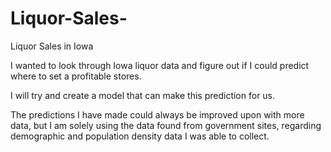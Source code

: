 # Liquor-Sales-
Liquor Sales in Iowa 

I wanted to look through Iowa liquor data and figure out if I could predict where to set a profitable stores. 

I will try and create a model that can make this prediction for us.

The predictions I have made could always be improved upon with more data, but I am solely using the data found from government sites, 
regarding demographic and population density data I was able to collect. 
